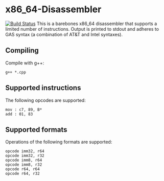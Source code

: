 # x86_64-Disassembler
[![Build Status](https://travis-ci.org/JonathanPugh/x86_64-Disassembler.svg?branch=master)](https://travis-ci.org/JonathanPugh/x86_64-Disassembler)
This is a barebones x86_64 disassembler that supports a limited number of instructions. Output is printed to stdout and adheres to GAS syntax (a combination of AT&T and Intel syntaxes).

## Compiling
Compile with g++:

```
g++ *.cpp
```

## Supported instructions
The following opcodes are supported:
```
mov : c7, 89, B*
add : 01, 83
```

## Supported formats
Operations of the following formats are supported:
```
opcode imm32, r64
opcode imm32, r32
opcode imm8, r64
opcode imm8, r32
opcode r64, r64
opcode r64, r32
```
